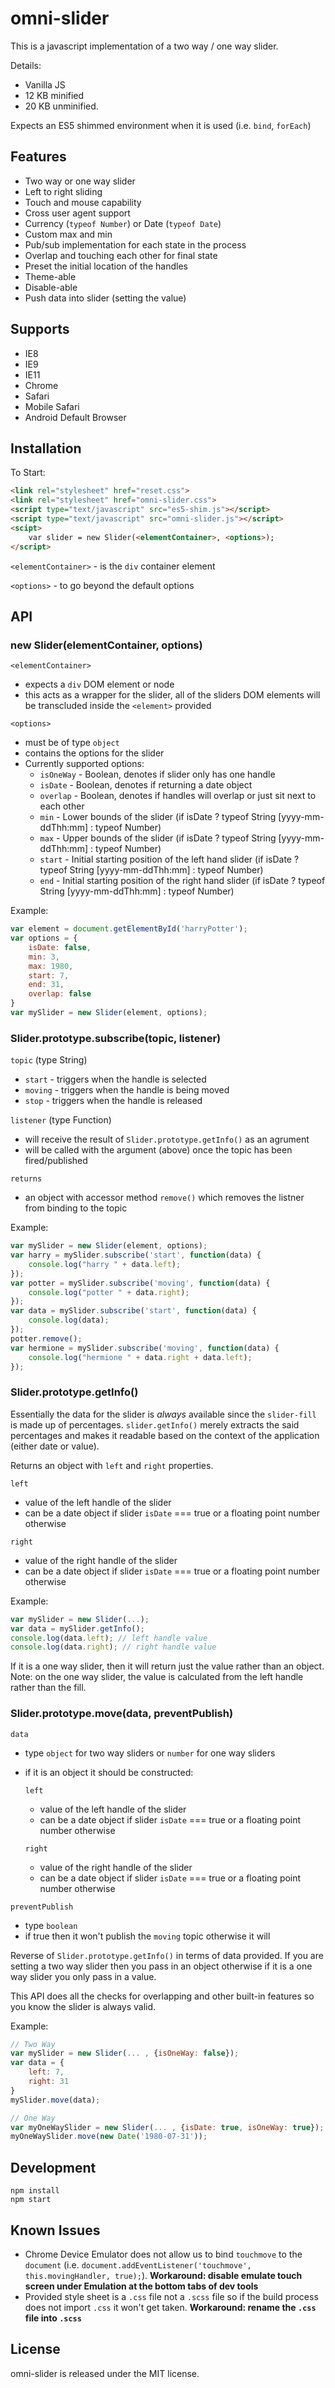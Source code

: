 # omni-slider

This is a javascript implementation of a two way / one way slider.

Details:
- Vanilla JS
- 12 KB minified
- 20 KB unminified.

Expects an ES5 shimmed environment when it is used (i.e. `bind`, `forEach`)

## Features

 - Two way or one way slider
 - Left to right sliding
 - Touch and mouse capability
 - Cross user agent support
 - Currency (`typeof Number`) or Date (`typeof Date`)
 - Custom max and min
 - Pub/sub implementation for each state in the process
 - Overlap and touching each other for final state
 - Preset the initial location of the handles
 - Theme-able
 - Disable-able
 - Push data into slider (setting the value)

## Supports

 - IE8
 - IE9
 - IE11
 - Chrome
 - Safari
 - Mobile Safari
 - Android Default Browser

## Installation

To Start:
```html
<link rel="stylesheet" href="reset.css">
<link rel="stylesheet" href="omni-slider.css">
<script type="text/javascript" src="es5-shim.js"></script>
<script type="text/javascript" src="omni-slider.js"></script>
<scipt>
    var slider = new Slider(<elementContainer>, <options>);
</script>
```

`<elementContainer>` - is the `div` container element

`<options>` - to go beyond the default options

## API

### new Slider(elementContainer, options)

`<elementContainer>`
 - expects a `div` DOM element or node
 - this acts as a wrapper for the slider, all of the sliders DOM elements will be transcluded inside the `<element>` provided

`<options>`
 - must be of type `object`
 - contains the options for the slider
 - Currently supported options:
    - `isOneWay` - Boolean, denotes if slider only has one handle
    - `isDate` - Boolean, denotes if returning a date object
    - `overlap` - Boolean, denotes if handles will overlap or just sit next to each other
    - `min` - Lower bounds of the slider (if isDate ? typeof String [yyyy-mm-ddThh:mm] : typeof Number)
    - `max` - Upper bounds of the slider (if isDate ? typeof String [yyyy-mm-ddThh:mm] : typeof Number)
    - `start` - Initial starting position of the left hand slider (if isDate ? typeof String [yyyy-mm-ddThh:mm] : typeof Number)
    - `end` - Initial starting position of the right hand slider (if isDate ? typeof String [yyyy-mm-ddThh:mm] : typeof Number)
 
Example:

```javascript
var element = document.getElementById('harryPotter');
var options = {
    isDate: false,
    min: 3,
    max: 1980,
    start: 7,
    end: 31,
    overlap: false
}
var mySlider = new Slider(element, options);
```

### Slider.prototype.subscribe(topic, listener)

`topic` (type String)
 - `start` - triggers when the handle is selected
 - `moving` - triggers when the handle is being moved
 - `stop` - triggers when the handle is released

`listener` (type Function)
 - will receive the result of `Slider.prototype.getInfo()` as an agrument
 - will be called with the argument (above) once the topic has been fired/published

`returns`
 - an object with accessor method `remove()` which removes the listner from binding to the topic

Example:

```javascript
var mySlider = new Slider(element, options);
var harry = mySlider.subscribe('start', function(data) {
    console.log("harry " + data.left);
});
var potter = mySlider.subscribe('moving', function(data) {
    console.log("potter " + data.right);
});
var data = mySlider.subscribe('start', function(data) {
    console.log(data);
});
potter.remove();
var hermione = mySlider.subscribe('moving', function(data) {
    console.log("hermione " + data.right + data.left);
});
```

### Slider.prototype.getInfo()

Essentially the data for the slider is *always* available since the `slider-fill` is made up of percentages. `slider.getInfo()` merely extracts the said percentages and makes it readable based on the context of the application (either date or value).

Returns an object with `left` and `right` properties.

`left`
 - value of the left handle of the slider
 - can be a date object if slider `isDate` === true or a floating point number otherwise

`right`
 - value of the right handle of the slider
 - can be a date object if slider `isDate` === true or a floating point number otherwise

Example:

```javascript
var mySlider = new Slider(...);
var data = mySlider.getInfo();
console.log(data.left); // left handle value
console.log(data.right); // right handle value
```

If it is a one way slider, then it will return just the value rather than an object.
Note: on the one way slider, the value is calculated from the left handle rather than the fill.

### Slider.prototype.move(data, preventPublish)

`data`
 - type `object` for two way sliders or `number` for one way sliders
 - if it is an object it should be constructed:

   `left`
    - value of the left handle of the slider
    - can be a date object if slider `isDate` === true or a floating point number otherwise

   `right`
    - value of the right handle of the slider
    - can be a date object if slider `isDate` === true or a floating point number otherwise

`preventPublish`
 - type `boolean`
 - if true then it won't publish the `moving` topic otherwise it will

Reverse of `Slider.prototype.getInfo()` in terms of data provided. If you are setting a two way slider then you pass in an object otherwise if it is a one way slider you only pass in a value.

This API does all the checks for overlapping and other built-in features so you know the slider is always valid.

Example:

```javascript
// Two Way
var mySlider = new Slider(... , {isOneWay: false});
var data = {
    left: 7,
    right: 31
}
mySlider.move(data);

// One Way
var myOneWaySlider = new Slider(... , {isDate: true, isOneWay: true});
myOneWaySlider.move(new Date('1980-07-31'));
```

## Development

```
npm install
npm start
```

## Known Issues

 - Chrome Device Emulator does not allow us to bind `touchmove` to the `document` (i.e. `document.addEventListener('touchmove', this.movingHandler, true);`). **Workaround: disable emulate touch screen under Emulation at the bottom tabs of dev tools**
 - Provided style sheet is a `.css` file not a `.scss` file so if the build process does not import `.css` it won't get taken. **Workaround: rename the `.css` file into `.scss`**

## License

omni-slider is released under the MIT license.
